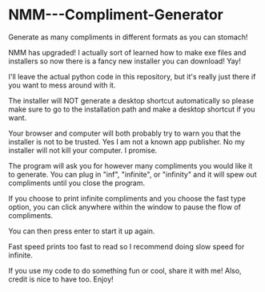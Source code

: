 # NMM---Compliment-Generator
Generate as many compliments in different formats as you can stomach!

NMM has upgraded! I actually sort of learned how to make exe files and installers so now there is a fancy new installer you can download! Yay!

I'll leave the actual python code in this repository, but it's really just there if you want to mess around with it.

The installer will NOT generate a desktop shortcut automatically so please make sure to go to the installation path and make a desktop shortcut if you want.

Your browser and computer will both probably try to warn you that the installer is not to be trusted. Yes I am not a known app publisher. No my installer will not kill your computer. I promise.

The program will ask you for however many compliments you would like it to generate. You can plug in "inf", "infinite", or "infinity" and it will spew out compliments until you close the program. 

If you choose to print infinite compliments and you choose the fast type option, you can click anywhere within the window to pause the flow of compliments. 

You can then press enter to start it up again. 

Fast speed prints too fast to read so I recommend doing slow speed for infinite.

If you use my code to do something fun or cool, share it with me! Also, credit is nice to have too. Enjoy!
